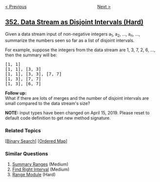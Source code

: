 <!--|This file generated by command(leetcode description); DO NOT EDIT.    |-->
<!--+----------------------------------------------------------------------+-->
<!--|@author    openset <openset.wang@gmail.com>                           |-->
<!--|@link      https://github.com/openset                                 |-->
<!--|@home      https://github.com/openset/leetcode                        |-->
<!--+----------------------------------------------------------------------+-->

[< Previous](https://github.com/openset/leetcode/tree/master/problems/android-unlock-patterns "Android Unlock Patterns")
　　　　　　　　　　　　　　　　
[Next >](https://github.com/openset/leetcode/tree/master/problems/design-snake-game "Design Snake Game")

## [352. Data Stream as Disjoint Intervals (Hard)](https://leetcode.com/problems/data-stream-as-disjoint-intervals "将数据流变为多个不相交区间")

<p>Given a data stream input of non-negative integers a<sub>1</sub>, a<sub>2</sub>, ..., a<sub>n</sub>, ..., summarize the numbers seen so far as a list of disjoint intervals.</p>

<p>For example, suppose the integers from the data stream are 1, 3, 7, 2, 6, ..., then the summary will be:</p>

<pre>
[1, 1]
[1, 1], [3, 3]
[1, 1], [3, 3], [7, 7]
[1, 3], [7, 7]
[1, 3], [6, 7]
</pre>

<p><b>Follow up:</b><br />
What if there are lots of merges and the number of disjoint intervals are small compared to the data stream&#39;s size?</p>

<p><strong>NOTE:</strong>&nbsp;input types have been changed on April 15, 2019. Please reset to default code definition to get new method signature.</p>

### Related Topics
  [[Binary Search](https://github.com/openset/leetcode/tree/master/tag/binary-search/README.md)]
  [[Ordered Map](https://github.com/openset/leetcode/tree/master/tag/ordered-map/README.md)]

### Similar Questions
  1. [Summary Ranges](https://github.com/openset/leetcode/tree/master/problems/summary-ranges) (Medium)
  1. [Find Right Interval](https://github.com/openset/leetcode/tree/master/problems/find-right-interval) (Medium)
  1. [Range Module](https://github.com/openset/leetcode/tree/master/problems/range-module) (Hard)
